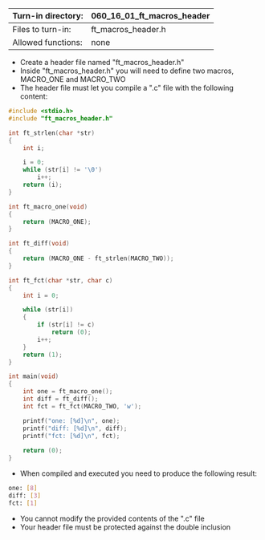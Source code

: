 Turn-in directory: | 060_16_01_ft_macros_header|
-------------|-------------|
Files to turn-in: | ft_macros_header.h |
Allowed functions: | none

* Create a header file named "ft_macros_header.h"
* Inside "ft_macros_header.h" you will need to define two macros, MACRO_ONE and MACRO_TWO
* The header file must let you compile a ".c" file with the following content:

```C
#include <stdio.h>
#include "ft_macros_header.h"

int ft_strlen(char *str)
{
    int i;

    i = 0;
    while (str[i] != '\0')
        i++;
    return (i);
}

int ft_macro_one(void)
{
    return (MACRO_ONE);
}

int ft_diff(void)
{
    return (MACRO_ONE - ft_strlen(MACRO_TWO));
}

int ft_fct(char *str, char c)
{
    int i = 0;

    while (str[i])
    {
        if (str[i] != c)
            return (0);
        i++;
    }
    return (1);
}

int main(void)
{
    int one = ft_macro_one();
    int diff = ft_diff();
    int fct = ft_fct(MACRO_TWO, 'w');

    printf("one: [%d]\n", one);
    printf("diff: [%d]\n", diff);
    printf("fct: [%d]\n", fct);
    
    return (0);
}
```

* When compiled and executed you need to produce the following result:

``` Bash
one: [8]
diff: [3]
fct: [1]
```

* You cannot modify the provided contents of the ".c" file
* Your header file must be protected against the double inclusion
